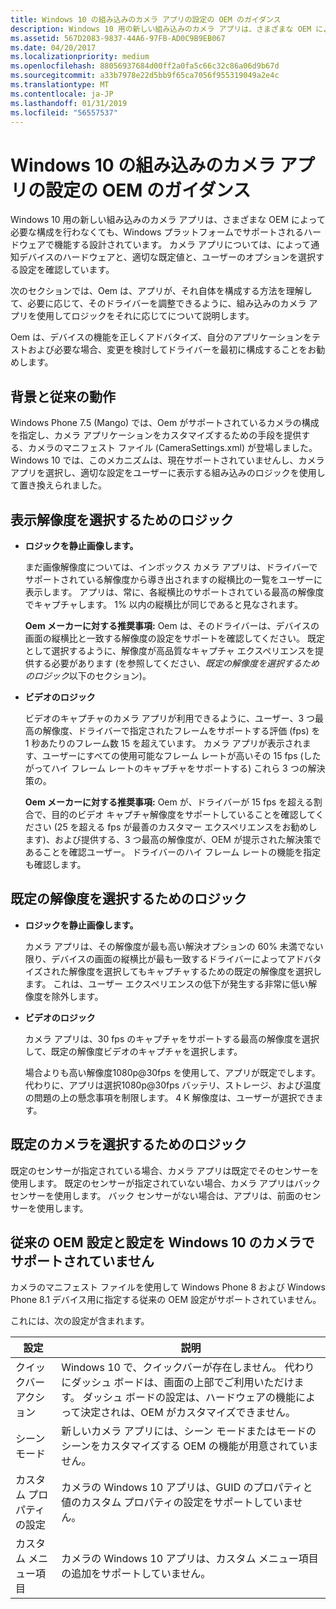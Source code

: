 ```yaml
---
title: Windows 10 の組み込みのカメラ アプリの設定の OEM のガイダンス
description: Windows 10 用の新しい組み込みのカメラ アプリは、さまざまな OEM によって必要な構成を行わなくても、Windows プラットフォームでサポートされるハードウェアで機能する設計されています。
ms.assetid: 567D2083-9837-44A6-97FB-AD0C9B9EB067
ms.date: 04/20/2017
ms.localizationpriority: medium
ms.openlocfilehash: 88056937684d00ff2a0fa5c66c32c86a06d9b67d
ms.sourcegitcommit: a33b7978e22d5bb9f65ca7056f955319049a2e4c
ms.translationtype: MT
ms.contentlocale: ja-JP
ms.lasthandoff: 01/31/2019
ms.locfileid: "56557537"
---
```

# <a name="oem-guidance-on-settings-for-the-windows-10-in-box-camera-app"></a>Windows 10 の組み込みのカメラ アプリの設定の OEM のガイダンス


Windows 10 用の新しい組み込みのカメラ アプリは、さまざまな OEM によって必要な構成を行わなくても、Windows プラットフォームでサポートされるハードウェアで機能する設計されています。 カメラ アプリについては、によって通知デバイスのハードウェアと、適切な既定値と、ユーザーのオプションを選択する設定を確認しています。

次のセクションでは、Oem は、アプリが、それ自体を構成する方法を理解して、必要に応じて、そのドライバーを調整できるように、組み込みのカメラ アプリを使用してロジックをそれに応じてについて説明します。

Oem は、デバイスの機能を正しくアドバタイズ、自分のアプリケーションをテストおよび必要な場合、変更を検討してドライバーを最初に構成することをお勧めします。

## <a name="background-and-legacy-behavior"></a>背景と従来の動作


Windows Phone 7.5 (Mango) では、Oem がサポートされているカメラの構成を指定し、カメラ アプリケーションをカスタマイズするための手段を提供する、カメラのマニフェスト ファイル (CameraSettings.xml) が登場しました。 Windows 10 では、このメカニズムは、現在サポートされていませんし、カメラ アプリを選択し、適切な設定をユーザーに表示する組み込みのロジックを使用して置き換えられました。

## <a name="logic-for-choosing-resolutions-to-display"></a>表示解像度を選択するためのロジック


-   **ロジックを静止画像します。**

    まだ画像解像度については、インボックス カメラ アプリは、ドライバーでサポートされている解像度から導き出されますの縦横比の一覧をユーザーに表示します。 アプリは、常に、各縦横比のサポートされている最高の解像度でキャプチャします。 1% 以内の縦横比が同じであると見なされます。

    **Oem メーカーに対する推奨事項:** Oem は、そのドライバーは、デバイスの画面の縦横比と一致する解像度の設定をサポートを確認してください。 既定として選択するように、解像度が高品質なキャプチャ エクスペリエンスを提供する必要があります (を参照してください、*既定の解像度を選択するためのロジック*以下のセクション)。

-   **ビデオのロジック**

    ビデオのキャプチャのカメラ アプリが利用できるように、ユーザー、3 つ最高の解像度、ドライバーで指定されたフレームをサポートする評価 (fps) を 1 秒あたりのフレーム数 15 を超えています。 カメラ アプリが表示されます、ユーザーにすべての使用可能なフレーム レートが高いその 15 fps (したがってハイ フレーム レートのキャプチャをサポートする) これら 3 つの解決策の。

    **Oem メーカーに対する推奨事項:** Oem が、ドライバーが 15 fps を超える割合で、目的のビデオ キャプチャ解像度をサポートしていることを確認してください (25 を超える fps が最善のカスタマー エクスペリエンスをお勧めします)、および提供する、3 つ最高の解像度が、OEM が提示された解決策であることを確認ユーザー。 ドライバーのハイ フレーム レートの機能を指定も確認します。

## <a name="logic-for-choosing-default-resolution"></a>既定の解像度を選択するためのロジック


-   **ロジックを静止画像します。**

    カメラ アプリは、その解像度が最も高い解決オプションの 60% 未満でない限り、デバイスの画面の縦横比が最も一致するドライバーによってアドバタイズされた解像度を選択してもキャプチャするための既定の解像度を選択します。 これは、ユーザー エクスペリエンスの低下が発生する非常に低い解像度を除外します。

-   **ビデオのロジック**

    カメラ アプリは、30 fps のキャプチャをサポートする最高の解像度を選択して、既定の解像度ビデオのキャプチャを選択します。

    場合よりも高い解像度1080p@30fps を使用して、アプリが既定でします。 代わりに、アプリは選択1080p@30fps バッテリ、ストレージ、および温度の問題の上の懸念事項を制限します。 4 K 解像度は、ユーザーが選択できます。

## <a name="logic-for-choosing-default-camera"></a>既定のカメラを選択するためのロジック


既定のセンサーが指定されている場合、カメラ アプリは既定でそのセンサーを使用します。 既定のセンサーが指定されていない場合、カメラ アプリはバック センサーを使用します。 バック センサーがない場合は、アプリは、前面のセンサーを使用します。

## <a name="legacy-oem-settings-and-settings-not-supported-in-windows10-camera"></a>従来の OEM 設定と設定を Windows 10 のカメラでサポートされていません


カメラのマニフェスト ファイルを使用して Windows Phone 8 および Windows Phone 8.1 デバイス用に指定する従来の OEM 設定がサポートされていません。

これには、次の設定が含まれます。

| 設定                  | 説明                                                                                                                                                                                                    |
|--------------------------|----------------------------------------------------------------------------------------------------------------------------------------------------------------------------------------------------------------|
| クイックバー アクション         | Windows 10 で、クイックバーが存在しません。 代わりにダッシュ ボードは、画面の上部でご利用いただけます。 ダッシュ ボードの設定は、ハードウェアの機能によって決定されは、OEM がカスタマイズできません。 |
| シーン モード              | 新しいカメラ アプリには、シーン モードまたはモードのシーンをカスタマイズする OEM の機能が用意されていません。                                                                                                          |
| カスタム プロパティの設定 | カメラの Windows 10 アプリは、GUID のプロパティと値のカスタム プロパティの設定をサポートしていません。                                                                                                      |
| カスタム メニュー項目        | カメラの Windows 10 アプリは、カスタム メニュー項目の追加をサポートしていません。                                                                                                                                |

 

 

 




